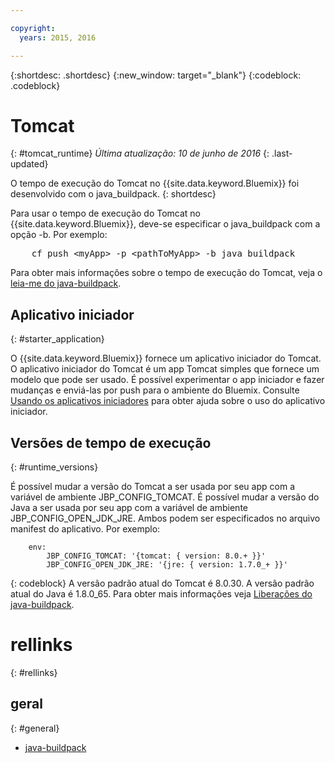 ```yaml
---

copyright:
  years: 2015, 2016

---
```


{:shortdesc: .shortdesc}
{:new_window: target="_blank"}
{:codeblock: .codeblock}


# Tomcat
{: #tomcat_runtime}
*Última atualização: 10 de junho de 2016*
{: .last-updated}

O tempo de execução do Tomcat no {{site.data.keyword.Bluemix}} foi desenvolvido com o java_buildpack.
{: shortdesc}

Para usar o tempo de execução do Tomcat no {{site.data.keyword.Bluemix}}, deve-se especificar o java_buildpack com a opção -b. Por exemplo:
<pre>
    cf push &lt;myApp&gt; -p &lt;pathToMyApp&gt; -b java_buildpack
</pre>

Para obter mais informações sobre o tempo de execução do Tomcat, veja o
[leia-me do java-buildpack](https://github.com/cloudfoundry/java-buildpack/blob/master/README.md).

## Aplicativo iniciador
{: #starter_application}

O {{site.data.keyword.Bluemix}} fornece um aplicativo iniciador do Tomcat.  O aplicativo iniciador do Tomcat é um app Tomcat simples que fornece um modelo que pode ser usado. É possível experimentar o app iniciador e fazer mudanças e enviá-las por push para o ambiente do Bluemix. Consulte [Usando os aplicativos iniciadores](../../cfapps/starter_app_usage.html) para obter ajuda sobre o uso
do aplicativo iniciador.

## Versões de tempo de execução
{: #runtime_versions}

É possível mudar a versão do Tomcat a ser usada por seu app com a variável de ambiente JBP_CONFIG_TOMCAT.
É possível mudar a versão do Java a ser usada por seu app com a variável de ambiente JBP_CONFIG_OPEN_JDK_JRE.
Ambos podem ser especificados no arquivo manifest do aplicativo.  Por exemplo:
```
    env:
        JBP_CONFIG_TOMCAT: '{tomcat: { version: 8.0.+ }}'
        JBP_CONFIG_OPEN_JDK_JRE: '{jre: { version: 1.7.0_+ }}'
```
{: codeblock}
A versão padrão atual do Tomcat é 8.0.30.  A versão padrão atual do Java é 1.8.0_65.
Para obter mais informações veja [Liberações do java-buildpack](https://github.com/cloudfoundry/java-buildpack/releases).

# rellinks
{: #rellinks}
## geral
{: #general}
* [java-buildpack](https://github.com/cloudfoundry/java-buildpack)
